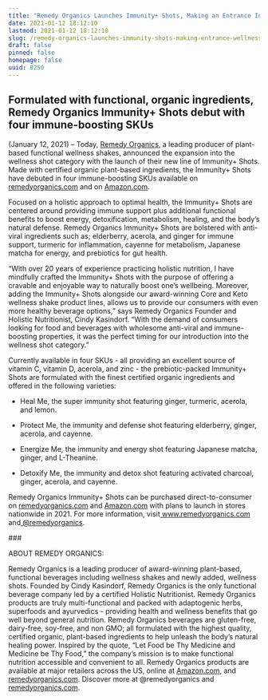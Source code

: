 ```yaml
---
title: "Remedy Organics Launches Immunity+ Shots, Making an Entrance Into the Wellness Shot Category"
date: 2021-01-12 18:12:10
lastmod: 2021-01-12 18:12:10
slug: /remedy-organics-launches-immunity-shots-making-entrance-wellness-shot-category
draft: false
pinned: false
homepage: false
uuid: 8250
---
```

<h2>Formulated with functional, organic ingredients, Remedy Organics Immunity+ Shots debut with four immune-boosting SKUs</h2>
<p>(January 12, 2021) – Today, <a href="https://www.remedyorganics.com/">Remedy Organics</a>, a leading producer of plant-based functional wellness shakes, announced the expansion into the wellness shot category with the launch of their new line of Immunity+ Shots. Made with certified organic plant-based ingredients, the Immunity+ Shots have debuted in four immune-boosting SKUs available on <a href="http://remedyorganics.com/">remedyorganics.com</a> and on <a href="http://amazon.com/">Amazon.com</a>.</p>
<p>Focused on a holistic approach to optimal health, the Immunity+ Shots are centered around providing immune support plus additional functional benefits to boost energy, detoxification, metabolism, healing, and the body’s natural defense. Remedy Organics Immunity+ Shots are bolstered with anti-viral ingredients such as; elderberry, acerola, and ginger for immune support, turmeric for inflammation, cayenne for metabolism, Japanese matcha for energy, and prebiotics for gut health.</p>
<p>“With over 20 years of experience practicing holistic nutrition, I have mindfully crafted the Immunity+ Shots with the purpose of offering a cravable and enjoyable way to naturally boost one’s wellbeing. Moreover, adding the Immunity+ Shots alongside our award-winning Core and Keto wellness shake product lines, allows us to provide our consumers with even more healthy beverage options,” says Remedy Organics Founder and Holistic Nutritionist, Cindy Kasindorf. “With the demand of consumers looking for food and beverages with wholesome anti-viral and immune-boosting properties, it was the perfect timing for our introduction into the wellness shot category.”</p>
<p>Currently available in four SKUs - all providing an excellent source of vitamin C, vitamin D, acerola, and zinc - the prebiotic-packed Immunity+ Shots are formulated with the finest certified organic ingredients and offered in the following varieties:</p>
<ul>
<li dir="ltr">
<p>Heal Me, the super immunity shot featuring ginger, turmeric, acerola, and lemon.</p>
</li>
<li dir="ltr">
<p>Protect Me, the immunity and defense shot featuring elderberry, ginger, acerola, and cayenne.</p>
</li>
<li dir="ltr">
<p>Energize Me, the immunity and energy shot featuring Japanese matcha, ginger, and L-Theanine.</p>
</li>
<li dir="ltr">
<p>Detoxify Me, the immunity and detox shot featuring activated charcoal, ginger, acerola, and cayenne.</p>
</li>
</ul>
<p>Remedy Organics Immunity+ Shots can be purchased direct-to-consumer on <a href="http://remedyorganics.com/">remedyorganics.com</a> and <a href="http://amazon.com/">Amazon.com</a> with plans to launch in stores nationwide in 2021. For more information, visit<a href="http://www.remedyorganics.com/"> www.remedyorganics.com</a> and<a href="https://www.instagram.com/remedyorganics/?hl=en"> @remedyorganics</a>.</p>
<p>###</p>
<p>ABOUT REMEDY ORGANICS:</p>
<p>Remedy Organics is a leading producer of award-winning plant-based, functional beverages including wellness shakes and newly added, wellness shots. Founded by Cindy Kasindorf, Remedy Organics is the only functional beverage company led by a certified Holistic Nutritionist. Remedy Organics products are truly multi-functional and packed with adaptogenic herbs, superfoods and ayurvedics - providing health and wellness benefits that go well beyond general nutrition. Remedy Organics beverages are gluten-free, dairy-free, soy-free, and non GMO; all formulated with the highest quality, certified organic, plant-based ingredients to help unleash the body’s natural healing power. Inspired by the quote, “Let Food be Thy Medicine and Medicine be Thy Food,” the company’s mission is to make functional nutrition accessible and convenient to all. Remedy Organics products are available at major retailers across the US, online at <a href="http://amazon.com/">Amazon.com</a>, and <a href="http://remedyorganics.com/">remedyorganics.com</a>. Discover more at @remedyorganics and <a href="http://remedyorganics.com/">remedyorganics.com</a>.</p>
